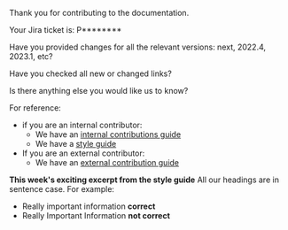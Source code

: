 Thank you for contributing to the documentation.

Your Jira ticket is:
P********

Have you provided changes for all the relevant versions: next, 2022.4, 2023.1, etc?
<!--- Yes / No -->

Have you checked all new or changed links?
<!--- Yes / No -->

Is there anything else you would like us to know?
<!--- Yes / No -->

For reference: 

- if you are an internal contributor:
  - We have an [internal contributions guide](https://www.notion.so/genesisglobal/Contributing-new-documentation-75953fb245f246ff872789035451a0c4)
  - We have a [style guide](https://www.notion.so/genesisglobal/Documentation-style-guide-5b04ec6fe12f4262b90d192effd8059b) 
- If you are an external contributor:
  - We have an [external contribution guide](../Type-of-contribution)

**This week's exciting excerpt from the style guide**
All our headings are in sentence case. For example:
- Really important information    **correct**
- Really Important Information    **not correct**

